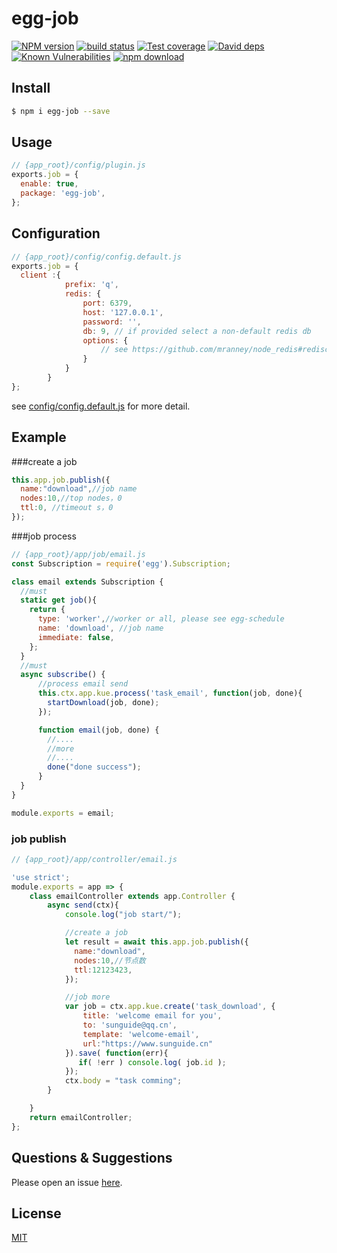 # egg-job

[![NPM version][npm-image]][npm-url]
[![build status][travis-image]][travis-url]
[![Test coverage][codecov-image]][codecov-url]
[![David deps][david-image]][david-url]
[![Known Vulnerabilities][snyk-image]][snyk-url]
[![npm download][download-image]][download-url]

[npm-image]: https://img.shields.io/npm/v/egg-job.svg?style=flat-square
[npm-url]: https://npmjs.org/package/egg-job
[travis-image]: https://img.shields.io/travis/sunguide/egg-job.svg?style=flat-square
[travis-url]: https://travis-ci.org/sunguide/egg-job
[codecov-image]: https://img.shields.io/codecov/c/github/sunguide/egg-job.svg?style=flat-square
[codecov-url]: https://codecov.io/github/sunguide/egg-job?branch=master
[david-image]: https://img.shields.io/david/sunguide/egg-job.svg?style=flat-square
[david-url]: https://david-dm.org/sunguide/egg-job
[snyk-image]: https://snyk.io/test/npm/egg-job/badge.svg?style=flat-square
[snyk-url]: https://snyk.io/test/npm/egg-job
[download-image]: https://img.shields.io/npm/dm/egg-job.svg?style=flat-square
[download-url]: https://npmjs.org/package/egg-job

<!--
Description here.
-->

## Install

```bash
$ npm i egg-job --save
```
## Usage

```js
// {app_root}/config/plugin.js
exports.job = {
  enable: true,
  package: 'egg-job',
};
```

## Configuration

```js
// {app_root}/config/config.default.js
exports.job = {
  client :{
            prefix: 'q',
            redis: {
                port: 6379,
                host: '127.0.0.1',
                password: '',
                db: 9, // if provided select a non-default redis db
                options: {
                    // see https://github.com/mranney/node_redis#rediscreateclient
                }
            }
        }
};
```

see [config/config.default.js](config/config.default.js) for more detail.

## Example
###create a job
```js
this.app.job.publish({
  name:"download",//job name
  nodes:10,//top nodes，0
  ttl:0, //timeout s，0
});
```
###job process
```js
// {app_root}/app/job/email.js
const Subscription = require('egg').Subscription;

class email extends Subscription {
  //must
  static get job(){
    return {
      type: 'worker',//worker or all, please see egg-schedule
      name: 'download', //job name
      immediate: false,
    };
  }
  //must
  async subscribe() {
      //process email send
      this.ctx.app.kue.process('task_email', function(job, done){
        startDownload(job, done);
      });

      function email(job, done) {
        //....
        //more
        //....
        done("done success");
      }
  }
}

module.exports = email;

```

### job publish
```js
// {app_root}/app/controller/email.js

'use strict';
module.exports = app => {
    class emailController extends app.Controller {
        async send(ctx){
            console.log("job start/");

            //create a job
            let result = await this.app.job.publish({
              name:"download",
              nodes:10,//节点数
              ttl:12123423,
            });

            //job more
            var job = ctx.app.kue.create('task_download', {
                title: 'welcome email for you',
                to: 'sunguide@qq.cn',
                template: 'welcome-email',
                url:"https://www.sunguide.cn"
            }).save( function(err){
               if( !err ) console.log( job.id );
            });
            ctx.body = "task comming";
        }

    }
    return emailController;
};

```


## Questions & Suggestions

Please open an issue [here](https://github.com/eggjs/egg/issues).

## License

[MIT](LICENSE)
